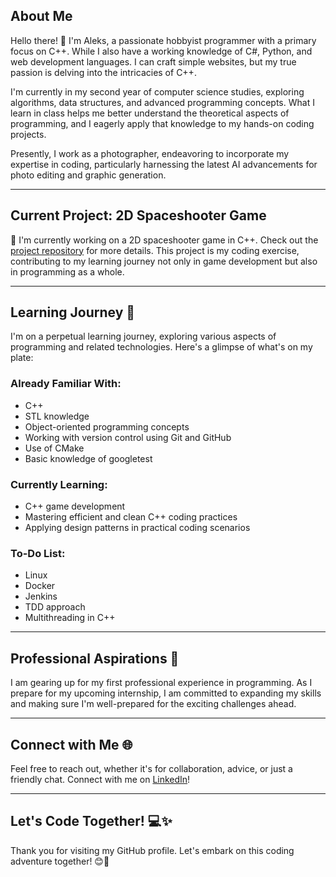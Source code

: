 ## About Me

Hello there! 👋 I'm Aleks, a passionate hobbyist programmer with a primary focus on C++. While I also have a working knowledge of C#, Python, and web development languages. I can craft simple websites, but my true passion is delving into the intricacies of C++.

I'm currently in my second year of computer science studies, exploring algorithms, data structures, and advanced programming concepts. What I learn in class helps me better understand the theoretical aspects of programming, and I eagerly apply that knowledge to my hands-on coding projects.

Presently, I work as a photographer, endeavoring to incorporate my expertise in coding, particularly harnessing the latest AI advancements for photo editing and graphic generation.

---

## Current Project: 2D Spaceshooter Game

🚀 I'm currently working on a 2D spaceshooter game in C++. Check out the [project repository](https://github.com/alekskoloch/Orion) for more details. This project is my coding exercise, contributing to my learning journey not only in game development but also in programming as a whole.

---

## Learning Journey 🌱

I'm on a perpetual learning journey, exploring various aspects of programming and related technologies. Here's a glimpse of what's on my plate:

### Already Familiar With:
- C++
- STL knowledge
- Object-oriented programming concepts
- Working with version control using Git and GitHub
- Use of CMake
- Basic knowledge of googletest

### Currently Learning:
- C++ game development
- Mastering efficient and clean C++ coding practices
- Applying design patterns in practical coding scenarios

### To-Do List:
- Linux
- Docker
- Jenkins
- TDD approach
- Multithreading in C++

---

## Professional Aspirations 💼

I am gearing up for my first professional experience in programming. As I prepare for my upcoming internship, I am committed to expanding my skills and making sure I'm well-prepared for the exciting challenges ahead.

---

## Connect with Me 🌐

Feel free to reach out, whether it's for collaboration, advice, or just a friendly chat. Connect with me on [LinkedIn](www.linkedin.com/in/aleks-koloch-407859232)!

---

## Let's Code Together! 💻✨

Thank you for visiting my GitHub profile. Let's embark on this coding adventure together! 😊🚀

